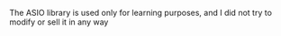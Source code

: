 The ASIO library is used only for learning purposes, and I did not try to modify or sell it in any way
